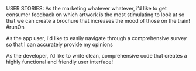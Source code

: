 USER STORIES:
As the marketing whatever whatever, i’d like to get consumer feedback on which artwork is the most stimulating to look at so that we can create a brochure that increases the mood of those on the train! #runOn

As the app user, i'd like to easily navigate through a comprehensive survey so that I can accurately provide my opinions

As the developer, i’d like to write clean, comprehensive code that creates a highly functional and friendly user interface!
